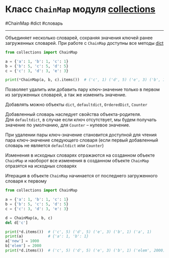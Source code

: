 # Класс `ChainMap` модуля [collections](_collections%20-%20модуль.md)
#ChainMap #dict #словарь 
***
Объединяет несколько словарей, сохраняя значения ключей ранее загруженных словарей.
При работе с `ChainMap` доступны все методы [dict](../../../Встроенные%20возможности%20Python/dict/_dict%20-%20тип%20данных.md)

```python
from collections import ChainMap

a = {'a': 1, 'b': 1, 'c': 1}
b = {'b': 5, 'c': 5, 'd': 5}
c = {'c': 3, 'd': 3, 'e': 3}

print(*ChainMap(a, b, c).items())  # ('c', 1) ('d', 5) ('e', 3) ('b', 1) ('a', 1)
```

Позволяет удалить или добавить пару ключ-значение только в первом из загруженных словарей, а так же изменить значение.

Добавлять можно объекты `dict`, `defaultdict`, `OrderedDict`, `Counter`

Добавленный словарь наследует свойства объекта-родителя. Для `defaultdict`, в случае если ключ отсутствует, мы будем получать значение по умолчанию, для `Counter` – нулевое значение.

При удалении пары ключ-значение становится доступной для чтения пара ключ-значение следующего словаря (если первый добавленный словарь не является `defaultdict` или `Counter`)

Изменения в исходных словарях отражаются на созданном объекте `ChainMap` и наоборот все изменения в созданном объекте `ChainMap` отразятся на исходных словарях

Итерация в объекте `ChainMap` начинается от последнего загруженного словаря к первому

```python
from collections import ChainMap

a = {'a': 1, 'b': 1, 'c': 1}
b = {'b': 5, 'c': 5, 'd': 5}
c = {'c': 3, 'd': 3, 'e': 3}

d = ChainMap(a, b, c)
del d['c']

print(*d.items())  # ('c', 5) ('d', 5) ('e', 3) ('b', 1) ('a', 1)
print(a)           # {'a': 1, 'b': 1}
a['new'] = 1000
b['elem'] = 2000
print(*d.items())  # ('c', 5) ('d', 5) ('e', 3) ('b', 1) ('elem', 2000) ('a', 1) ('new', 1000)
```

